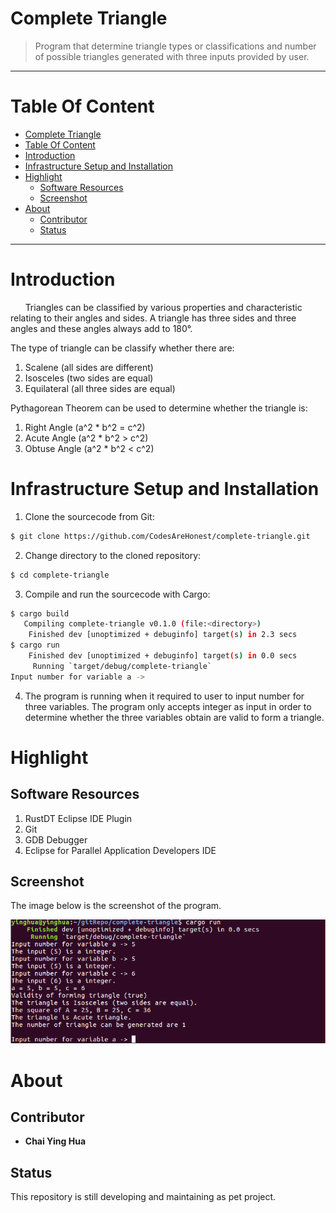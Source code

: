 Complete Triangle
==================
> Program that determine triangle types or classifications and number of possible triangles generated with three inputs provided by user. 

*** 

Table Of Content 
================

* [Complete Triangle](#complete-triangle) 
* [Table Of Content](#table-of-content) 
* [Introduction](#introduction)
* [Infrastructure Setup and Installation](#infrastructure-setup-and-installation)
* [Highlight](#highlight)
  * [Software Resources](#software-resources)
  * [Screenshot](#screenshot)
* [About](#about)
  * [Contributor](#contributor)
  * [Status](#status)
  
*** 

Introduction
============
&nbsp;&nbsp;&nbsp;&nbsp;&nbsp;&nbsp;Triangles can be classified by various properties and characteristic relating to their angles and sides. A triangle has three sides and three angles and these angles always add to 180°.  

The type of triangle can be classify whether there are:  
1. Scalene (all sides are different)  
2. Isosceles (two sides are equal)  
3. Equilateral (all three sides are equal)  

Pythagorean Theorem can be used to determine whether the triangle is: 
1. Right Angle  (a^2 * b^2 = c^2) 
2. Acute Angle  (a^2 * b^2 > c^2)
3. Obtuse Angle (a^2 * b^2 < c^2)  

Infrastructure Setup and Installation
=====================================
1. Clone the sourcecode from Git: 
``` sh 
$ git clone https://github.com/CodesAreHonest/complete-triangle.git
``` 

2. Change directory to the cloned repository: 
``` sh 
$ cd complete-triangle
```

3. Compile and run the sourcecode with Cargo: 
``` sh 
$ cargo build 
   Compiling complete-triangle v0.1.0 (file:<directory>)
    Finished dev [unoptimized + debuginfo] target(s) in 2.3 secs
$ cargo run 
    Finished dev [unoptimized + debuginfo] target(s) in 0.0 secs
     Running `target/debug/complete-triangle`
Input number for variable a -> 
``` 

4. The program is running when it required to user to input number for three variables. The program only accepts integer as input in order to determine whether the three variables obtain are valid to form a triangle. 


Highlight
=========
Software Resources
-------------------
1. RustDT Eclipse IDE Plugin  
2. Git  
3. GDB Debugger  
4. Eclipse for Parallel Application Developers IDE  

Screenshot
----------
The image below is the screenshot of the program. 
<p align="center"><img src="img/runtime-screenshot.png"/></p>

About 
=====
Contributor
-----------
- **Chai Ying Hua** 

Status 
------
This repository is still developing and maintaining as pet project. 



